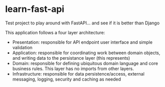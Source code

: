 # learn-fast-api
Test project to play around with FastAPI... and see if it is better than Django


This application follows a four layer architecture:

- Presentation: responsible for API endpoint user interface and simple validation
- Application: responsible for coordinating work between domain objects, and writing data to the persistance layer (this represents)
- Domain: responsible for defining ubiquitous domain language and core business rules. This layer has no imports from other layers.
- Infrastructure: responsible for data persistence/access, external messaging, logging, security and caching as needed
